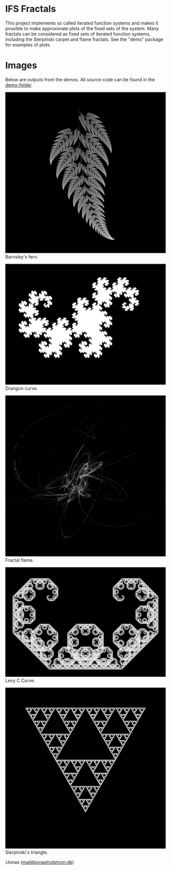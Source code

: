 # IFS Fractals

This project implements so called iterated function systems and makes it possible to make approximate plots of the fixed sets of the system. Many fractals can be considered as fixed sets of iterated function systems, including the Sierpinski carpet and flame fractals. See the "demo" package for examples of plots.

# Images
Below are outputs from the demos. All source code can be found in the [demo-folder](src/dk/jonaslindstrom/ifs/demos)

![Barnsley's fern](images/bf.png)
Barnsley's fern.

![Dragon curve](images/dc.png)
Drangon curve.

![Fractal flame](images/ff.png)
Fractal flame.

![Levy C Curve](images/lcc.png)
Levy C Curve.

![Sierpinski's triangle](images/st.png)
Sierpinski's triangle.

/Jonas (mail@jonaslindstrom.dk)
